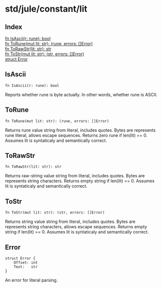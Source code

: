 # std/jule/constant/lit

## Index

[fn IsAscii(r: rune): bool](#isascii)\
[fn ToRune(mut lit: str): (rune, errors: \[\]Error)](#torune)\
[fn ToRawStr(lit: str): str](#torawstr)\
[fn ToStr(mut lit: str): (str, errors: \[\]Error)](#tostr)\
[struct Error](#error)



## IsAscii
```jule
fn IsAscii(r: rune): bool
```
Reports whether rune is byte actually. In other words, whether rune is ASCII.

## ToRune
```jule
fn ToRune(mut lit: str): (rune, errors: []Error)
```
Returns rune value string from literal, includes quotes. Bytes are represents rune literal, allows escape sequences. Returns zero rune if len(lit) == 0. Assumes lit is syntaticaly and semantically correct.

## ToRawStr
```jule
fn ToRawStr(lit: str): str
```
Returns raw-string value string from literal, includes quotes. Bytes are represents string characters. Returns empty string if len(lit) == 0. Assumes lit is syntaticaly and semantically correct.

## ToStr
```jule
fn ToStr(mut lit: str): (str, errors: []Error)
```
Returns string value string from literal, includes quotes. Bytes are represents string characters, allows escape sequences. Returns empty string if len(lit) == 0. Assumes lit is syntaticaly and semantically correct.

## Error
```jule
struct Error {
	Offset: int
	Text:   str
}
```
An error for literal parsing.